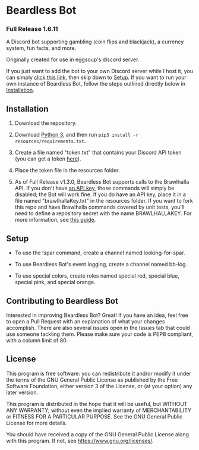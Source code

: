# Beardless Bot

### Full Release 1.6.11

A Discord bot supporting gambling (coin flips and blackjack),
a currency system, fun facts, and more.

Originally created for use in eggsoup's discord server.

If you just want to add the bot to your own Discord
server while I host it, you can simply
[click this link](https://discord.com/api/oauth2/authorize?client_id=654133911558946837&permissions=8&scope=bot),
then skip down to [Setup](#setup).
If you want to run your own instance of Beardless Bot,
follow the steps outlined directly below in [Installation](#installation).

## Installation

1. Download the repository.

2. Download [Python 3](https://python.org/downloads), and then
run `pip3 install -r resources/requirements.txt`.

3. Create a file named "token.txt" that contains your Discord API token
(you can get a token [here](https://discord.com/developers/applications)).

4. Place the token file in the resources folder.

5. As of Full Release v1.3.0, Beardless Bot
supports calls to the Brawlhalla API.
If you don't have [an API key](https://dev.brawlhalla.com/),
those commands will simply be disabled; the Bot will work fine.
If you do have an API key, place it in a file named "brawlhallaKey.txt"
in the resources folder. If you want to fork this repo and have Brawlhalla
commands covered by unit tests, you'll need to define a
repository secret with the name BRAWLHALLAKEY. For more information, see
[this guide](https://docs.github.com/en/actions/reference/encrypted-secrets).

## Setup

* To use the !spar command, create a channel named looking-for-spar.

* To use Beardless Bot's event logging, create a channel named bb-log.

* To use special colors, create roles named special red,
special blue, special pink, and special orange.


## Contributing to Beardless Bot

Interested in improving Beardless Bot? Great! If you have an idea, feel
free to open a Pull Request with an explanation of what your changes
accomplish. There are also several issues open in the Issues tab that
could use someone tackling them. Please make sure your code is PEP8
compliant, with a column limit of 80.


## License

This program is free software: you can redistribute it and/or modify
it under the terms of the GNU General Public License as published by
the Free Software Foundation, either version 3 of the License, or
(at your option) any later version.

This program is distributed in the hope that it will be useful,
but WITHOUT ANY WARRANTY; without even the implied warranty of
MERCHANTABILITY or FITNESS FOR A PARTICULAR PURPOSE.  See the
GNU General Public License for more details.

You should have received a copy of the GNU General Public License
along with this program.  If not, see <https://www.gnu.org/licenses/>.